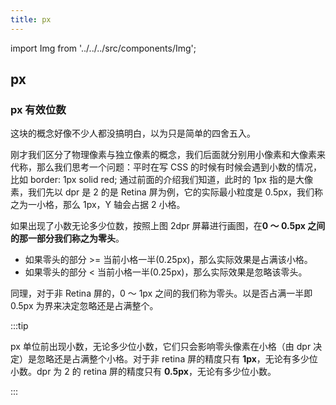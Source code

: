 ```yaml
---
title: px
---
```


import Img from '../../../src/components/Img';

## px

### px 有效位数

这块的概念好像不少人都没搞明白，以为只是简单的四舍五入。

刚才我们区分了物理像素与独立像素的概念，我们后面就分别用小像素和大像素来代称，那么我们思考一个问题：平时在写 CSS 的时候有时候会遇到小数的情况，比如 border: 1px solid red; 通过前面的介绍我们知道，此时的 1px 指的是大像素，我们先以 dpr 是 2 的是 Retina 屏为例，它的实际最小粒度是 0.5px，我们称之为一小格，那么 1px，Y 轴会占据 2 小格。

如果出现了小数无论多少位数，按照上图 2dpr 屏幕进行画图，在**0 ～ 0.5px 之间的那一部分我们称之为零头**。

- 如果零头的部分 >= 当前小格一半(0.25px)，那么实际效果是占满该小格。
- 如果零头的部分 < 当前小格一半(0.25px)，那么实际效果是忽略该零头。

同理，对于非 Retina 屏的，0 ～ 1px 之间的我们称为零头。以是否占满一半即 0.5px 为界来决定忽略还是占满整个。

:::tip

px 单位前出现小数，无论多少位小数，它们只会影响零头像素在小格（由 dpr 决定）是忽略还是占满整个小格。对于非 retina 屏的精度只有 **1px**，无论有多少位小数。dpr 为 2 的 retina 屏的精度只有 **0.5px**，无论有多少位小数。

:::
